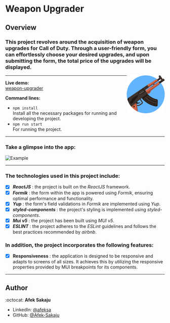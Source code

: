 # Weapon Upgrader

## Overview

### This project revolves around the acquisition of weapon upgrades for Call of Duty. Through a user-friendly form, you can effortlessly choose your desired upgrades, and upon submitting the form, the total price of the upgrades will be displayed.<br />

<img src="./readme-resources/weapon.png" width=120px height=120px align="right">

---

**Live demo:**</br>[weapon-upgrader](http://Afek-Sakaju.github.io/weapon-upgrader)

**Command lines:**

-   `npm install` <br /> Install all the necessary packages for running and developing the project.
-   `npm run start`<br /> For running the project.

---

### **Take a glimpse into the app:**

![Example](./readme-resources/project-gif.gif)

---

### The technologies used in this project include:

-   [x] _**ReactJS**_ : the project is built on the _ReactJS_ framework.
-   [x] _**Formik**_ : the form within the app is powered using _Formik_, ensuring optimal performance and functionality.
-   [x] _**Yup**_ : the form's field validations in _Formik_ are implemented using _Yup_.
-   [x] _**styled-components**_ : the project's styling is implemented using _styled-components_.
-   [x] _**Mui v5**_ : the project has been built using _MUI v5_.
-   [x] _**ESLINT**_ : the project adheres to the _ESLint_ guidelines and follows the best practices recommended by _airbnb_.

### In addition, the project incorporates the following features:

-   [x] **Responsiveness** : the application is designed to be responsive and adapts to screens of all sizes. It achieves this by utilizing the responsive properties provided by MUI breakpoints for its components.

---

## Author

:octocat: **Afek Sakaju**

-   LinkedIn: [@afeksa](https://www.linkedin.com/in/afeksa/)
-   GitHub: [@Afek-Sakaju](https://github.com/Afek-Sakaju)
